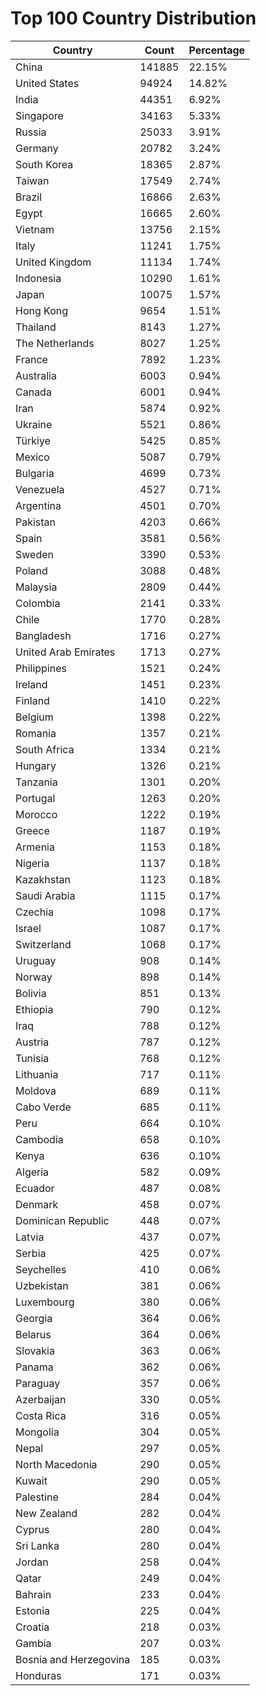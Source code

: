# Top 100 Country Distribution
| Country | Count | Percentage |
|----|----|----|
| China | 141885 | 22.15% |
| United States | 94924 | 14.82% |
| India | 44351 | 6.92% |
| Singapore | 34163 | 5.33% |
| Russia | 25033 | 3.91% |
| Germany | 20782 | 3.24% |
| South Korea | 18365 | 2.87% |
| Taiwan | 17549 | 2.74% |
| Brazil | 16866 | 2.63% |
| Egypt | 16665 | 2.60% |
| Vietnam | 13756 | 2.15% |
| Italy | 11241 | 1.75% |
| United Kingdom | 11134 | 1.74% |
| Indonesia | 10290 | 1.61% |
| Japan | 10075 | 1.57% |
| Hong Kong | 9654 | 1.51% |
| Thailand | 8143 | 1.27% |
| The Netherlands | 8027 | 1.25% |
| France | 7892 | 1.23% |
| Australia | 6003 | 0.94% |
| Canada | 6001 | 0.94% |
| Iran | 5874 | 0.92% |
| Ukraine | 5521 | 0.86% |
| Türkiye | 5425 | 0.85% |
| Mexico | 5087 | 0.79% |
| Bulgaria | 4699 | 0.73% |
| Venezuela | 4527 | 0.71% |
| Argentina | 4501 | 0.70% |
| Pakistan | 4203 | 0.66% |
| Spain | 3581 | 0.56% |
| Sweden | 3390 | 0.53% |
| Poland | 3088 | 0.48% |
| Malaysia | 2809 | 0.44% |
| Colombia | 2141 | 0.33% |
| Chile | 1770 | 0.28% |
| Bangladesh | 1716 | 0.27% |
| United Arab Emirates | 1713 | 0.27% |
| Philippines | 1521 | 0.24% |
| Ireland | 1451 | 0.23% |
| Finland | 1410 | 0.22% |
| Belgium | 1398 | 0.22% |
| Romania | 1357 | 0.21% |
| South Africa | 1334 | 0.21% |
| Hungary | 1326 | 0.21% |
| Tanzania | 1301 | 0.20% |
| Portugal | 1263 | 0.20% |
| Morocco | 1222 | 0.19% |
| Greece | 1187 | 0.19% |
| Armenia | 1153 | 0.18% |
| Nigeria | 1137 | 0.18% |
| Kazakhstan | 1123 | 0.18% |
| Saudi Arabia | 1115 | 0.17% |
| Czechia | 1098 | 0.17% |
| Israel | 1087 | 0.17% |
| Switzerland | 1068 | 0.17% |
| Uruguay | 908 | 0.14% |
| Norway | 898 | 0.14% |
| Bolivia | 851 | 0.13% |
| Ethiopia | 790 | 0.12% |
| Iraq | 788 | 0.12% |
| Austria | 787 | 0.12% |
| Tunisia | 768 | 0.12% |
| Lithuania | 717 | 0.11% |
| Moldova | 689 | 0.11% |
| Cabo Verde | 685 | 0.11% |
| Peru | 664 | 0.10% |
| Cambodia | 658 | 0.10% |
| Kenya | 636 | 0.10% |
| Algeria | 582 | 0.09% |
| Ecuador | 487 | 0.08% |
| Denmark | 458 | 0.07% |
| Dominican Republic | 448 | 0.07% |
| Latvia | 437 | 0.07% |
| Serbia | 425 | 0.07% |
| Seychelles | 410 | 0.06% |
| Uzbekistan | 381 | 0.06% |
| Luxembourg | 380 | 0.06% |
| Georgia | 364 | 0.06% |
| Belarus | 364 | 0.06% |
| Slovakia | 363 | 0.06% |
| Panama | 362 | 0.06% |
| Paraguay | 357 | 0.06% |
| Azerbaijan | 330 | 0.05% |
| Costa Rica | 316 | 0.05% |
| Mongolia | 304 | 0.05% |
| Nepal | 297 | 0.05% |
| North Macedonia | 290 | 0.05% |
| Kuwait | 290 | 0.05% |
| Palestine | 284 | 0.04% |
| New Zealand | 282 | 0.04% |
| Cyprus | 280 | 0.04% |
| Sri Lanka | 280 | 0.04% |
| Jordan | 258 | 0.04% |
| Qatar | 249 | 0.04% |
| Bahrain | 233 | 0.04% |
| Estonia | 225 | 0.04% |
| Croatia | 218 | 0.03% |
| Gambia | 207 | 0.03% |
| Bosnia and Herzegovina | 185 | 0.03% |
| Honduras | 171 | 0.03% |
